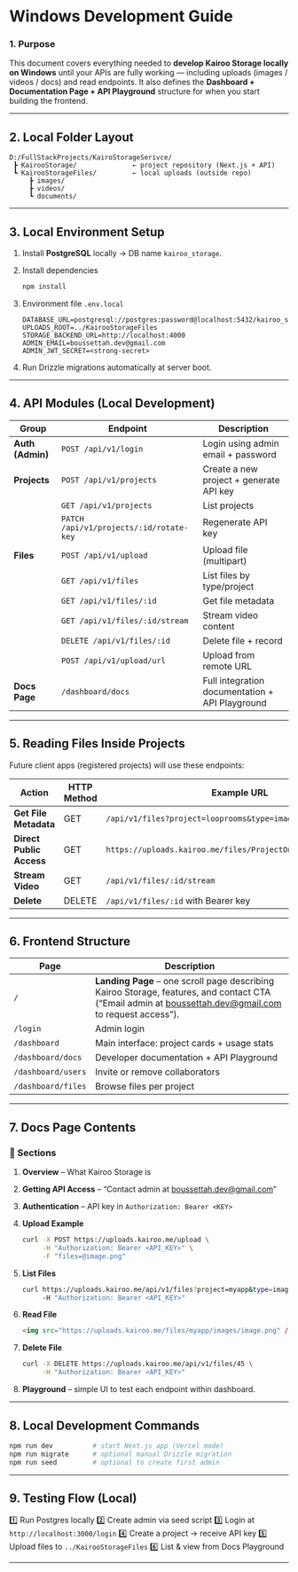 # Windows Development Guide

### 1. Purpose

This document covers everything needed to **develop Kairoo Storage locally on Windows** until your APIs are fully working — including uploads (images / videos / docs) and read endpoints.
It also defines the **Dashboard + Documentation Page + API Playground** structure for when you start building the frontend.

---

## 2. Local Folder Layout

```
D:/FullStackProjects/KairoStorageSerivce/
 ┣ KairooStorage/              ← project repository (Next.js + API)
 ┗ KairooStorageFiles/         ← local uploads (outside repo)
     ┣ images/
     ┣ videos/
     ┗ documents/
```

---

## 3. Local Environment Setup

1. Install **PostgreSQL** locally → DB name `kairoo_storage`.
2. Install dependencies

   ```bash
   npm install
   ```

3. Environment file `.env.local`

   ```env
   DATABASE_URL=postgresql://postgres:password@localhost:5432/kairoo_storage
   UPLOADS_ROOT=../KairooStorageFiles
   STORAGE_BACKEND_URL=http://localhost:4000
   ADMIN_EMAIL=boussettah.dev@gmail.com
   ADMIN_JWT_SECRET=<strong-secret>
   ```

4. Run Drizzle migrations automatically at server boot.

---

## 4. API Modules (Local Development)

| Group            | Endpoint                                | Description                                     |
| ---------------- | --------------------------------------- | ----------------------------------------------- |
| **Auth (Admin)** | `POST /api/v1/login`                    | Login using admin email + password              |
| **Projects**     | `POST /api/v1/projects`                 | Create a new project + generate API key         |
|                  | `GET /api/v1/projects`                  | List projects                                   |
|                  | `PATCH /api/v1/projects/:id/rotate-key` | Regenerate API key                              |
| **Files**        | `POST /api/v1/upload`                   | Upload file (multipart)                         |
|                  | `GET /api/v1/files`                     | List files by type/project                      |
|                  | `GET /api/v1/files/:id`                 | Get file metadata                               |
|                  | `GET /api/v1/files/:id/stream`          | Stream video content                            |
|                  | `DELETE /api/v1/files/:id`              | Delete file + record                            |
|                  | `POST /api/v1/upload/url`               | Upload from remote URL                          |
| **Docs Page**    | `/dashboard/docs`                       | Full integration documentation + API Playground |

---

## 5. Reading Files Inside Projects

Future client apps (registered projects) will use these endpoints:

| Action                   | HTTP Method | Example URL                                                   |
| ------------------------ | ----------- | ------------------------------------------------------------- |
| **Get File Metadata**    | GET         | `/api/v1/files?project=looprooms&type=image`                  |
| **Direct Public Access** | GET         | `https://uploads.kairoo.me/files/ProjectOne/images/photo.png` |
| **Stream Video**         | GET         | `/api/v1/files/:id/stream`                                    |
| **Delete**               | DELETE      | `/api/v1/files/:id` with Bearer key                           |

---

## 6. Frontend Structure

| Page               | Description                                                                                                                                                                               |
| ------------------ | ----------------------------------------------------------------------------------------------------------------------------------------------------------------------------------------- |
| `/`                | **Landing Page** – one scroll page describing Kairoo Storage, features, and contact CTA (“Email admin at [boussettah.dev@gmail.com](mailto:boussettah.dev@gmail.com) to request access”). |
| `/login`           | Admin login                                                                                                                                                                               |
| `/dashboard`       | Main interface: project cards + usage stats                                                                                                                                               |
| `/dashboard/docs`  | Developer documentation + API Playground                                                                                                                                                  |
| `/dashboard/users` | Invite or remove collaborators                                                                                                                                                            |
| `/dashboard/files` | Browse files per project                                                                                                                                                                  |

---

## 7. Docs Page Contents

### 📄 Sections

1. **Overview** – What Kairoo Storage is
2. **Getting API Access** – “Contact admin at [boussettah.dev@gmail.com](mailto:boussettah.dev@gmail.com)”
3. **Authentication** – API key in `Authorization: Bearer <KEY>`
4. **Upload Example**

   ```bash
   curl -X POST https://uploads.kairoo.me/upload \
        -H "Authorization: Bearer <API_KEY>" \
        -F "files=@image.png"
   ```

5. **List Files**

   ```bash
   curl https://uploads.kairoo.me/api/v1/files?project=myapp&type=image \
        -H "Authorization: Bearer <API_KEY>"
   ```

6. **Read File**

   ```html
   <img src="https://uploads.kairoo.me/files/myapp/images/image.png" />
   ```

7. **Delete File**

   ```bash
   curl -X DELETE https://uploads.kairoo.me/api/v1/files/45 \
        -H "Authorization: Bearer <API_KEY>"
   ```

8. **Playground** – simple UI to test each endpoint within dashboard.

---

## 8. Local Development Commands

```bash
npm run dev          # start Next.js app (Vercel mode)
npm run migrate      # optional manual Drizzle migration
npm run seed         # optional to create first admin
```

---

## 9. Testing Flow (Local)

1️⃣ Run Postgres locally
2️⃣ Create admin via seed script
3️⃣ Login at `http://localhost:3000/login`
4️⃣ Create a project → receive API key
5️⃣ Upload files to `../KairooStorageFiles`
6️⃣ List & view from Docs Playground

---
